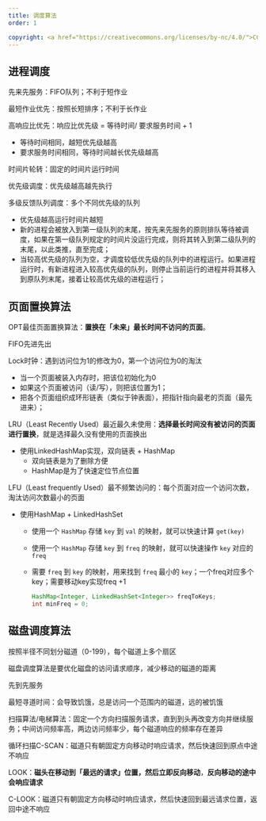 ```yaml
---
title: 调度算法
order: 1

copyright: <a href="https://creativecommons.org/licenses/by-nc/4.0/">CC BY-NC 4.0协议</a>
---
```


## 进程调度

先来先服务：FIFO队列；不利于短作业

最短作业优先：按照长短排序；不利于长作业

高响应比优先：响应比优先级 = 等待时间/ 要求服务时间 + 1

- 等待时间相同，越短优先级越高
- 要求服务时间相同，等待时间越长优先级越高



时间片轮转：固定的时间片运行时间

优先级调度：优先级越高越先执行

多级反馈队列调度：多个不同优先级的队列

- 优先级越高运行时间片越短
- 新的进程会被放入到第一级队列的末尾，按先来先服务的原则排队等待被调度，如果在第一级队列规定的时间片没运行完成，则将其转入到第二级队列的末尾，以此类推，直至完成；
- 当较高优先级的队列为空，才调度较低优先级的队列中的进程运行。如果进程运行时，有新进程进入较高优先级的队列，则停止当前运行的进程并将其移入到原队列末尾，接着让较高优先级的进程运行；



## 页面置换算法

OPT最佳页面置换算法：**置换在「未来」最长时间不访问的页面**。

FIFO先进先出

Lock时钟：遇到访问位为1的修改为0，第一个访问位为0的淘汰

- 当一个页面被装入内存时，把该位初始化为0
- 如果这个页面被访问（读/写），则把该位置为1；
- 把各个页面组织成环形链表（类似于钟表面），把指针指向最老的页面（最先进来）；

LRU（Least Recently Used）最近最久未使用：**选择最长时间没有被访问的页面进行置换**，就是选择最久没有使用的页面换出

- 使用LinkedHashMap实现，双向链表 + HashMap 
  - 双向链表是为了删除方便
  - HashMap是为了快速定位节点位置

LFU（Least frequently Used）最不频繁访问的：每个页面对应一个访问次数，淘汰访问次数最小的页面

- 使用HashMap + LinkedHashSet

  - 使用一个 `HashMap` 存储 `key` 到 `val` 的映射，就可以快速计算 `get(key)`

  - 使用一个 `HashMap` 存储 `key` 到 `freq` 的映射，就可以快速操作 `key` 对应的 `freq`

  - 需要 `freq` 到 `key` 的映射，用来找到 `freq` 最小的 `key`；一个freq对应多个key；需要移动key实现freq +1

    ```java
    HashMap<Integer, LinkedHashSet<Integer>> freqToKeys;
    int minFreq = 0;
    ```




## 磁盘调度算法

按照半径不同划分磁道（0-199），每个磁道上多个扇区

磁盘调度算法是要优化磁盘的访问请求顺序，减少移动的磁道的距离



先到先服务

最短寻道时间：会导致饥饿，总是访问一个范围内的磁道，远的被饥饿

扫描算法/电梯算法：固定一个方向扫描服务请求，直到到头再改变方向并继续服务；中间访问频率高，两边访问频率少，每个磁道响应的频率存在差异

循环扫描C-SCAN：磁道只有朝固定方向移动时响应请求，然后快速回到原点中途不响应

LOOK：**磁头在移动到「最远的请求」位置，然后立即反向移动**，**反向移动的途中会响应请求**

C-LOOK：磁道只有朝固定方向移动时响应请求，然后快速回到最远请求位置，返回中途不响应

